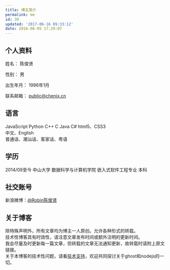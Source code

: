 ```yaml
---
title: 博主简介
permalink: me
id: 39
updated: '2017-06-16 09:33:12'
date: 2016-06-05 17:29:07
---
```


## 个人资料

姓名：        陈俊贤

性别：        男

出生年月：    1996年1月

联系邮箱： [public@chenjx.cn](mailto:%70%75%62%6c%69%63%40%63%68%65%6e%6a%78%2e%63%6e)

## 语言
JavaScript Python C++
C Java C# 
html5、CSS3  
中文、English  
普通话、潮汕话、客家话、粤语  

## 学历
2014/09至今 中山大学 数据科学与计算机学院 嵌入式软件工程专业 本科

## 社交账号
新浪微博：[@Robin陈俊贤](http://weibo.com/LJchenjunxian)

## 关于博客
除特殊声明外，所有文章均为博主一人原创。允许各种形式的转载。  
技术性博客具有时效性，请注意文章发布时间或额外注明的更新时间。  
我会尽量及时更新每一篇文章，但转载的文章无法通知更新，故转载时请附上原文链接。  
关于本博客的技术性问题，请看[技术支持](http://chenjx.cn/blog-help)，欢迎共同探讨关于ghost和nodejs的一切。